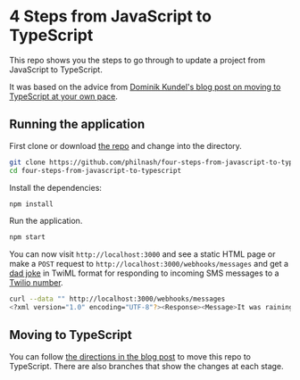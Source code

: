 # 4 Steps from JavaScript to TypeScript

This repo shows you the steps to go through to update a project from JavaScript to TypeScript.

It was based on the advice from [Dominik Kundel's blog post on moving to TypeScript at your own pace](https://www.twilio.com/blog/move-to-typescript).

## Running the application

First clone or download [the repo](https://github.com/philnash/four-steps-from-javascript-to-typescript) and change into the directory.

```bash
git clone https://github.com/philnash/four-steps-from-javascript-to-typescript.git
cd four-steps-from-javascript-to-typescript
```

Install the dependencies:

```bash
npm install
```

Run the application.

```bash
npm start
```

You can now visit `http://localhost:3000` and see a static HTML page or make a `POST` request to `http://localhost:3000/webhooks/messages` and get a [dad joke](https://icanhazdadjoke.com/api) in TwiML format for responding to incoming SMS messages to a [Twilio number](https://www.twilio.com/).

```bash
curl --data "" http://localhost:3000/webhooks/messages
<?xml version="1.0" encoding="UTF-8"?><Response><Message>It was raining cats and dogs the other day. I almost stepped in a poodle.</Message></Response>
```

## Moving to TypeScript

You can follow [the directions in the blog post](https://www.twilio.com/blog/move-to-typescript) to move this repo to TypeScript. There are also branches that show the changes at each stage.
